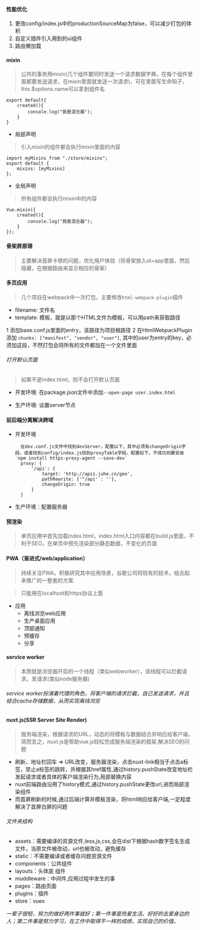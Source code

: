 #### 性能优化

1. 更改config/index.js中的productionSourceMap为false，可以减少打包的体积
2. 自定义插件引入用到的ui组件
3. 路由懒加载

#### mixin
> 公共的事务用mixin(几个组件要同时发送一个请求数据字典，在每个组件里面都要发送请求，在mixin里面就发送一次请求)，可在里面写生命钩子，this.$options.name可以拿到组件名

    export default{
        created(){
            console.log("我是混合器");
        }
    }

* 局部声明
> 引入mixin的组件都会执行mixin里面的内容

    import myMixins from "./store/mixins";
    export default {
        mixins: [myMixins]
    };

* 全局声明
> 所有组件都会执行mixin中的内容

    Vue.mixin({
        created(){
            console.log("我是混合器");
        }
    });

#### 骨架屏原理
> 主要解决首屏卡顿的问题，优化用户体验（将骨架放入id=app里面，然后隐藏，在根据路由来显示相应的骨架）

#### 多页应用
> 几个项目在webpack中一次打包，主要修改`html-webpack-plugin`插件

* filename: 文件名
* template: 模板，就是以那个HTML文件为模板，可以用path来获取路径

1 添加base.conf.js里面的entry，该路径为项目根路径
2 在HtmlWebpackPlugin添加 `chunks: ["manifest", "vendor", "user"]`, 其中的user为entry的key，必须加这段，不然打包会将所有的文件都加在一个文件里面

###### 打开默认页面
> 如果不是index.html，则不会打开默认页面

* 开发环境: 在package.json文件中添加`--open-page user.index.html`

* 生产环境: 设置server节点

#### 前后端分离解决跨域

* 开发环境

        在dev.conf.js文件中找到devServer，配置以下，其中必须有changeOrigin字段，或者找到config/index.js找到proxyTable字段，配置如下，不成功则要安装`npm install https-proxy-agent --save-dev`
        proxy: {
            '/api': {
                target: 'http://apis.juhe.cn/geo',
                pathRewrite: {'^/api' : ''},
                changeOrigin: true
            }
        }

* 生产环境：配置服务器

#### 预渲染
> 单页应用中首先加载index.html，index.html入口内容都在build.js里面，不利于SEO，在单页中预先渲染部分静态数据，不变化的页面

#### PWA（渐进式/web/application）
> 持续关注PWA，积极研究其中应用场景，谷歌公司将现有的技术，结合起来推广的一整套的方案

> 只能用在localhost和https协议上面

* 应用
    * 离线浏览web应用
    * 生产桌面应用
    * 顶部通知
    * 预缓存
    * 分享

#### service worker
> 本质就是浏览器开启的一个线程（类似webworker），该线程可以拦截请求，发请求(类似node服务器)

###### service worker扮演着代理的角色，将客户端的请求拦截，自己发送请求，并且结合cache存储数据，从而实现离线浏览

#### nuxt.js(SSR Server Site Render)
> 服务端渲染，根据请求的URL，动态的将模板与数据结合并响应给客户端，简而言之，nuxt.js是帮助vue.js轻松完成服务端渲染的框架,解决SEO的问题

* 刷新，地址栏回车 => URL改变，服务器渲染，点击nuxt-link相当于点击a标签，禁止a标签的跳转，并根据其href属性,通过history.pushState改变地址栏发起请求或者具体的客户端渲染行为,局部替换内容
* nuxt前端路由沿用了history模式,通过history.pushState更改url,进而局部渲染组件
* 而首屏刷新的时候,通过后端计算并模板渲染，将html响应给客户端,一定程度解决了首屏白屏的问题

###### 文件夹结构

* assets：需要编译的资源文件,less,js,css,会在dist下根据hash数字签名生成文件，当原文件被改动，url也被改动，避免缓存
* static：不需要编译或者缓存问题资源文件
* components：公共组件
* layouts：头体底 组件
* muddleware：中间件,应用过程中发生的事
* pages：路由页面
* plugins：插件
* store：vuex

*一辈子很短，努力的做好两件事就好；第一件事是热爱生活，好好的去爱身边的人；第二件事是努力学习，在工作中取得不一样的成绩，实现自己的价值。*